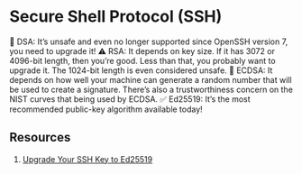 # Secure Shell Protocol (SSH)

🚨 DSA: It’s unsafe and even no longer supported since OpenSSH version 7, you need to upgrade it!
⚠️ RSA: It depends on key size. If it has 3072 or 4096-bit length, then you’re good. Less than that, you probably want to upgrade it. The 1024-bit length is even considered unsafe.
👀 ECDSA: It depends on how well your machine can generate a random number that will be used to create a signature. There’s also a trustworthiness concern on the NIST curves that being used by ECDSA.
✅ Ed25519: It’s the most recommended public-key algorithm available today!

## Resources

1. [Upgrade Your SSH Key to Ed25519](https://medium.com/risan/upgrade-your-ssh-key-to-ed25519-c6e8d60d3c54)


